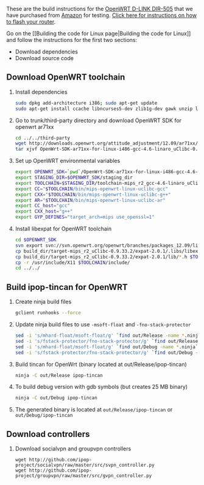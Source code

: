 These are the build instructions for the [OpenWRT D-LINK DIR-505](http://wiki.openwrt.org/toh/d-link/dir-505) that we have purchased from [Amazon](http://www.amazon.com/D-Link-Systems-SharePort-Companion-DIR-505L/dp/B009LENJ90) for testing. [Click here for instructions on how to flash your router](http://pstjuste.blogspot.com/2013/11/installing-openwrt-on-d-link-dir-505l.html).

Go on the [[Building the code for Linux page|Building the code for Linux]]
and follow the instructions for the first two sections:

* Download dependencies
* Download source code

## Download OpenWRT toolchain

1. Install dependencies

   ```bash
   sudo dpkg add-architecture i386; sudo apt-get update
   sudo apt-get install ccache libncurses5-dev zlib1g-dev gawk unzip libc6:i386 libstdc++6:i386 zlib1g:i386
   ```

2.  Go to trunk/third-party directory and download OpenWRT SDK for openwrt ar71xx

    ```bash
    cd ../../third-party
    wget http://downloads.openwrt.org/attitude_adjustment/12.09/ar71xx/generic/OpenWrt-SDK-ar71xx-for-linux-i486-gcc-4.6-linaro_uClibc-0.9.33.2.tar.bz2
    tar xjvf OpenWrt-SDK-ar71xx-for-linux-i486-gcc-4.6-linaro_uClibc-0.9.33.2.tar.bz2
    ```

3.  Set up OpenWRT environmental variables

    ```bash
    export OPENWRT_SDK=`pwd`/OpenWrt-SDK-ar71xx-for-linux-i486-gcc-4.6-linaro_uClibc-0.9.33.2
    export STAGING_DIR=$OPENWRT_SDK/staging_dir
    export TOOLCHAIN=$STAGING_DIR/toolchain-mips_r2_gcc-4.6-linaro_uClibc-0.9.33.2/
    export CC="$TOOLCHAIN/bin/mips-openwrt-linux-uclibc-gcc"
    export CXX="$TOOLCHAIN/bin/mips-openwrt-linux-uclibc-g++"
    export AR="$TOOLCHAIN/bin/mips-openwrt-linux-uclibc-ar"
    export CC_host="gcc"
    export CXX_host="g++"
    export GYP_DEFINES="target_arch=mips use_openssl=1"
    ```

4. Install libexpat for OpenWRT toolchain

    ```bash
    cd $OPENWRT_SDK
    svn export svn://svn.openwrt.org/openwrt/branches/packages_12.09/libs/expat package/expat; make
    cp build_dir/target-mips_r2_uClibc-0.9.33.2/expat-2.0.1/.libs/libexpat.a $TOOLCHAIN/lib
    cp build_dir/target-mips_r2_uClibc-0.9.33.2/expat-2.0.1/lib/*.h $TOOLCHAIN/include/
    cp -r /usr/include/X11 $TOOLCHAIN/include/
    cd ../../
    ```

## Build ipop-tincan for OpenWRT

1.  Create ninja build files

    ```bash
    gclient runhooks --force
    ```

2. Update ninja build files to use ```-msoft-float``` and ```-fno-stack-protector```

    ```bash
    sed -i 's/mhard-float/msoft-float/g' `find out/Release -name *.ninja`
    sed -i 's/fstack-protector/fno-stack-protector/g' `find out/Release -name *.ninja`
    sed -i 's/mhard-float/msoft-float/g' `find out/Debug -name *.ninja`
    sed -i 's/fstack-protector/fno-stack-protector/g' `find out/Debug -name *.ninja`
    ```

3.  Build tincan for OpenWrt (binary located at out/Release/ipop-tincan)

    ```bash
    ninja -C out/Release ipop-tincan
    ```

4.  To build debug version with gdb symbols (but creates 25 MB binary)

    ```bash
    ninja -C out/Debug ipop-tincan
    ```
5.  The generated binary is located at `out/Release/ipop-tincan` or
    `out/Debug/ipop-tincan`

## Download controllers

1.  Download socialvpn and groupvpn controllers

    ```
    wget http://github.com/ipop-project/socialvpn/raw/master/src/svpn_controller.py
    wget http://github.com/ipop-project/groupvpn/raw/master/src/gvpn_controller.py
    ````